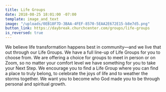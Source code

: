```yaml
---
title: Life Groups
date: 2018-08-25 18:01:00 -07:00
template: image_and_text
image: "/uploads/0EB18F7D-3BAA-4FEF-8570-5EAA2E672E15-b8e7d5.png"
button_link: https://daybreak.churchcenter.com/groups/life-groups
is_reversed: true
---
```


We believe life transformation happens best in community—and we live that out through our Life Groups. We have a full line-up of Life Groups for you to choose from. We are offering a choice for groups to meet in person or on Zoom, so no matter your comfort level we have something for you to take your Next Step. We encourage you to find a Life Group where you can find a place to truly belong, to celebrate the joys of life and to weather the storms together. We want you to become who God made you to be through personal and spiritual growth.